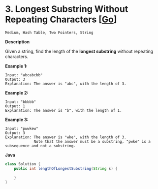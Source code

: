 # 3. Longest Substring Without Repeating Characters [[Go](https://github.com/Apollo4634/LeetCode/blob/master/src/hash_table/LongestSubstring.java)]

```Medium, Hash Table, Two Pointers, String```

**Description**

Given a string, find the length of the **longest substring** without repeating characters.

**Example 1:**

```
Input: "abcabcbb"
Output: 3 
Explanation: The answer is "abc", with the length of 3. 
```

**Example 2:**

```
Input: "bbbbb"
Output: 1
Explanation: The answer is "b", with the length of 1.
```

**Example 3:**

```
Input: "pwwkew"
Output: 3
Explanation: The answer is "wke", with the length of 3. 
             Note that the answer must be a substring, "pwke" is a subsequence and not a substring.
```

**Java**

```java
class Solution {
    public int lengthOfLongestSubstring(String s) {
        
    }
}
```

